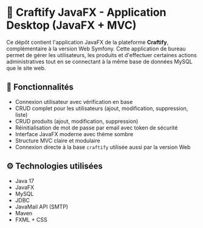 # 🎨 Craftify JavaFX - Application Desktop (JavaFX + MVC)

Ce dépôt contient l'application JavaFX de la plateforme **Craftify**, complémentaire à la version Web Symfony.
Cette application de bureau permet de gérer les utilisateurs, les produits et d'effectuer certaines actions administratives
tout en se connectant à la même base de données MySQL que le site web.

## 🧩 Fonctionnalités

- Connexion utilisateur avec vérification en base
- CRUD complet pour les utilisateurs (ajout, modification, suppression, liste)
- CRUD produits (ajout, modification, suppression)
- Réinitialisation de mot de passe par email avec token de sécurité
- Interface JavaFX moderne avec thème sombre
- Structure MVC claire et modulaire
- Connexion directe à la base `craftify` utilisée aussi par la version Web

## ⚙️ Technologies utilisées

- Java 17
- JavaFX
- MySQL
- JDBC
- JavaMail API (SMTP)
- Maven
- FXML + CSS


